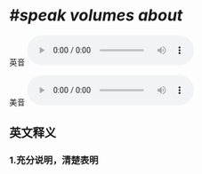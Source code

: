 # ***\#speak volumes about*** 
英音
<audio src="./media/speak volumes about1_AAC.aac" controls="controls"></audio>

美音
<audio src="./media/speak volumes about2_AAC.aac" controls="controls"></audio>



  

英文释义
---
### 1.**充分说明，清楚表明**  



